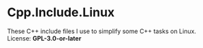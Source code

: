 # Cpp.Include.Linux
These C++ include files I use to simplify some C++ tasks on Linux.  
License: **GPL-3.0-or-later**

